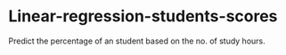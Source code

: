 # Linear-regression-students-scores
Predict the percentage of an student based on the no. of study hours.
